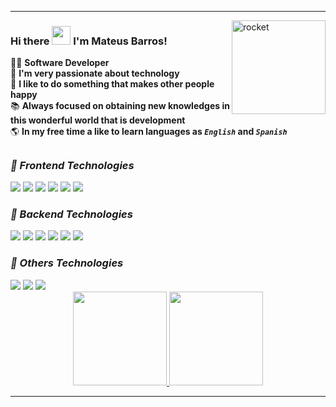 ***
<div>
  <img align="right" width="150" height="150" alt="rocket" src="https://i.pinimg.com/originals/e6/2a/fd/e62afd154b9ec394b7d282c7ef8e688c.gif" />
</div> 

### Hi there <img src="https://raw.githubusercontent.com/kaueMarques/kaueMarques/master/hi.gif" width="30px" /> I'm Mateus Barros!

👨‍💻 **Software Developer** <br>
💜 **I'm very passionate about technology** <br>
🤩 **I like to do something that makes other people happy** </br>
📚 **Always focused on obtaining new knowledges in this wonderful world that is development** <br>
🌎 **In my free time a like to learn languages as **_`English`_** and **_`Spanish`_****

##

***<h3> 🚀 Frontend Technologies </h3>***
<div style="display: inline-block">
  <img src="https://img.shields.io/badge/HTML-E34F26?style=for-the-badge&logo=html5&logoColor=white" />
  <img src="https://img.shields.io/badge/CSS-1572B6?style=for-the-badge&logo=css3&logoColor=white" />
  <img src="https://img.shields.io/badge/Sass-CC6699?style=for-the-badge&logo=sass&logoColor=white" />
  <img src="https://img.shields.io/badge/Bootstrap-563D7C?style=for-the-badge&logo=bootstrap&logoColor=white" />
  <img src="https://img.shields.io/badge/Javascript-F7DF1E?style=for-the-badge&logo=javascript&logoColor=black" />
  <img src="https://img.shields.io/badge/TypeScript-007ACC?style=for-the-badge&logo=typescript&logoColor=white" />
</div>

***<h3> 🚀 Backend Technologies </h3>***
<div style="display: inline-block">
  <img src="https://img.shields.io/badge/Javascript-F7DF1E?style=for-the-badge&logo=javascript&logoColor=black" />
  <img src="https://img.shields.io/badge/TypeScript-007ACC?style=for-the-badge&logo=typescript&logoColor=white" />
  <img src="https://img.shields.io/badge/Node.js-43853D?style=for-the-badge&logo=node.js&logoColor=white" />
  <img src="https://img.shields.io/badge/Express.js-404D59?style=for-the-badge" />
  <img src="https://img.shields.io/badge/SQL_Server-CC2927?style=for-the-badge&logo=microsoft-sql-server&logoColor=white" />
  <img src="https://img.shields.io/badge/MySQL-005C84?style=for-the-badge&logo=mysql&logoColor=white" />
</div>

***<h3> 🚀 Others Technologies </h3>***
<div style="display: inline-block">
  <img src="https://img.shields.io/badge/Language-00599C?style=for-the-badge&logo=c&logoColor=white" />
  <img src="https://img.shields.io/badge/C%2B%2B-00599C?style=for-the-badge&logo=c%2B%2B&logoColor=white" />
  <img src="https://img.shields.io/badge/GIT-E44C30?style=for-the-badge&logo=git&logoColor=white" />
</div>

<br>

<div align="center">
  <a href="https://github.com/mateus20barros">
  <img height="150em" src="https://github-readme-stats.vercel.app/api?username=mateus20barros&show_icons=true&theme=merko&include_all_commits=true&count_private=true"/>
  <img height="150em" src="https://github-readme-stats.vercel.app/api/top-langs/?username=mateus20barros&layout=compact&langs_count=7&theme=merko"/>
</div>

***
